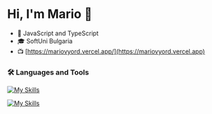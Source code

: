 # Hi, I'm Mario 👋
- :dart: JavaScript and TypeScript
- :mortar_board: SoftUni Bulgaria
- :tv: [https://mariovyord.vercel.app/](https://mariovyord.vercel.app)

### :hammer_and_wrench: Languages and Tools

[![My Skills](https://skillicons.dev/icons?i=js,typescript,html,css,react,angular,tailwind)](https://skillicons.dev)

[![My Skills](https://skillicons.dev/icons?i=nodejs,express,mongodb,jest,photoshop,illustrator,git)](https://skillicons.dev)
